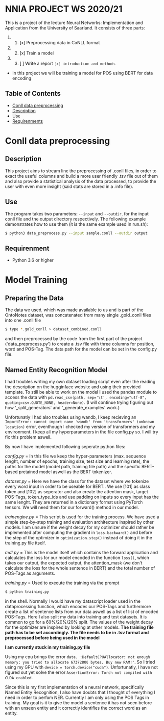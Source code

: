 # NNIA PROJECT WS 2020/21

This is a project of the lecture Neural Networks: Implementation and Application from the University of Saarland. It consists of three parts: 
1. 1. [x] Preprocessing data in CoNLL format 
2. 2. [x] Train a model 
3. 3. [ ] Write a report ``` [x] introduction and methods ```

* In this project we will be training a model for POS using BERT for data encoding 
 
## Table of Contents
- [Conll data preprocessing](https://github.com/Hudaka/NN_project/blob/main/README.md#conll-data-preprocessing)
- [Description](https://github.com/Hudaka/NN_project/blob/main/README.md#description)
- [Use](https://github.com/Hudaka/NN_project/blob/main/README.md#use)
- [Requirenments](https://github.com/Hudaka/NN_project/blob/main/README.md#requirement)

Conll data preprocessing
========================

Description
-----------

This project aims to stream line the preprocessing of .conll files, in order to exact the useful columns and build a more user friendly .tsv file out of them and also provide a statistical analysis of the data processed, to provide the user with even more insight (said stats are stored in a .info file).

Use
---

The program takes two parameters: `--input` and `--outdir`, for the input conll file and the output directory respectively. The following example demonstrates how to use them (it is the same example used in run.sh):

```sh
$ python3 data_preprocess.py --input sample.conll --outdir output
```

Requirenment
-----------
- Python 3.6 or higher


Model Training
========================

Preparing the Data
-----

The data we used, which was made available to us and is part of the OntoNotes dataset, was concatenated from many single .gold_conll files into one .conll file 

```sh
$ type *.gold_conll > dataset_combined.conll
```

and then preprocessed by the code from the first part of the project ('data_preprocess.py') to create a .tsv file with three columns for position, word and POS-Tag. The data path for the model can be set in the config.py file. 


Named Entity Recognition Model
------------------------------

I had troubles writing my own dataset loading script even after the reading the description on the hugginface website and using their provided template. To still be able to work on the model I used the pandas module to access the data with ```pd.read_csv(path, sep='\t', encoding="utf-8", quoting=csv.QUOTE_NONE, header=None)```. (I will continue trying figuring out how '_split_generators' and '_generate_examples' work.)

Unfortunatly I had also troubles using wandb, I keep recieving an ```ImportError: cannot import name 'wandb' from 'transformers' (unknown location)``` error, eventhough I checked my version of transformers and my environment. I keep all my hyperparameters in the file config.py so. I will try fix this problem aswell.

By now I have implemented following seperate python files: 

_config.py_ = In this file we keep the hyper-parameters (max. sequence lenght, number of epochs, training size, test size and learning rate), the paths for the model (model path, training file path) and the specific BERT-based pretained model aswell as the BERT tokenizer.

_dataset.py_ = Here we have the class for the dataset where we tokenize every word input in order to be useable for BERT.. We use [101] as class token and [102] as seperator and also create the attention mask, target POS-Tags, token_type_ids and use padding on inputs so every input has the same lenght. They are returned in a dictionary format using PyTorch tensors. We will need them for our forward() method in our model.

_trainengine.py_ = This script is used for the training process. We have used a simple step-by-step training and evaluation architecture inspired by other models. I am unsure if the weight decay for my optimizer should rather be implemented after computing the gradient in ```loss.backward()``` and before the step of the optimizer in ```optimization.step()``` instead of doing it in the training.py file itself. 

_mdl.py_ = This is the model itself which contains the forward application and calculates the loss for our model encoded in the function ```loss()```, which takes our output, the expected output, the attention_mask (we don't calculate the loss for the whole sentence in BERT) and the total number of POS-Tags as arguments. 

_training.py_ = Used to execute the training via the prompt

```sh
$ python training.py
```
in the shell. Normally I would have my datascript loader used in the dataprocessing function, which encodes our POS-Tags and furthermore create a list of sentence lists from our data aswell as a list of list of encoded POS-Tags. Here I also split my data into training and test datasets. It is common to go for a 60%/20%/20% split. The values of the weight decay for the optimizer are inspired by looking at other models. **The training file path has to be set accordingly. The file needs to be in .tsv format and preprocessed before being used in the model**

**I am currently stuck in my training.py file**

Using my cpu brings the error ```data. :DefaultCPUAllocator: not enough memory: you tried to allocate 67372800 bytes. Buy new RAM!'```. So I tried using my GPU with ```device = torch.device("cuda")```. Unfortunatly, I have not figured out yet solve the error ```AssertionError: Torch not compiled with CUDA enabled```. 

Since this is my first implementation of a neural network, specifically Named Entity Recognition, I also have doubts that I thought of everything I need in order to perfom NER. Currently I am only using the POS Tags in training. My goal is it to give the model a sentence it has not seen before with an unseen entity and it correctly identifies the correct word as an entity.
